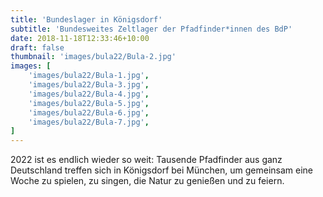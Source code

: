```yaml
---
title: 'Bundeslager in Königsdorf'
subtitle: 'Bundesweites Zeltlager der Pfadfinder*innen des BdP'
date: 2018-11-18T12:33:46+10:00
draft: false
thumbnail: 'images/bula22/Bula-2.jpg'
images: [
	'images/bula22/Bula-1.jpg',
	'images/bula22/Bula-3.jpg',
	'images/bula22/Bula-4.jpg',
	'images/bula22/Bula-5.jpg',
	'images/bula22/Bula-6.jpg',
	'images/bula22/Bula-7.jpg',
]
---
```


2022 ist es endlich wieder so weit:
Tausende Pfadfinder aus ganz Deutschland treffen sich in Königsdorf bei München, um gemeinsam eine Woche zu spielen, zu singen, die Natur zu genießen und zu feiern.
